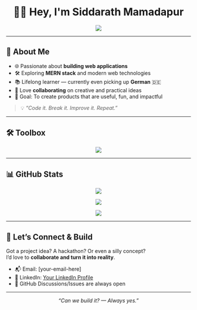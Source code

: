 <h1 align="center">👨‍💻 Hey, I'm Siddarath Mamadapur</h1>

<p align="center">
  <img src="https://readme-typing-svg.demolab.com?font=Fira+Code&size=22&duration=2500&pause=1000&color=4DB8FF&center=true&vCenter=true&width=500&lines=Full-Stack+Web+Developer;Tech+Explorer+%26+Builder;Always+Learning+New+Things;Code.+Break.+Improve." />
</p>

---

## 🚀 About Me  

- 🌐 Passionate about **building web applications**  
- 🛠 Exploring **MERN stack** and modern web technologies  
- 📚 Lifelong learner — currently even picking up **German** 🇩🇪  
- 🤝 Love **collaborating** on creative and practical ideas  
- 🎯 Goal: To create products that are useful, fun, and impactful  

> 💡 _“Code it. Break it. Improve it. Repeat.”_

---

## 🛠 Toolbox  

<p align="center">
  <img src="https://skillicons.dev/icons?i=react,nextjs,nodejs,express,mongodb,js,ts,html,css,tailwind,git,github,figma,vscode" />
</p>

---

## 📊 GitHub Stats  

<p align="center">
  <img src="https://github-readme-stats.vercel.app/api?username=Siddarath3670&show_icons=true&theme=tokyonight" />
</p>

<p align="center">
  <img src="https://streak-stats.demolab.com?user=Siddarath3670r&theme=tokyonight&hide_border=true" />
</p>

<p align="center">
  <img src="https://github-readme-activity-graph.vercel.app/graph?username=Siddarath3670&theme=tokyo-night" />
</p>

---

## 🤝 Let’s Connect & Build  

Got a project idea? A hackathon? Or even a silly concept?  
I’d love to **collaborate and turn it into reality**.  

- 📬 Email: [your-email-here]  
- 💼 LinkedIn: [Your LinkedIn Profile](https://www.linkedin.com/in/siddarath-mamadapur)  
- 🖤 GitHub Discussions/Issues are always open  

---

<p align="center"><i>“Can we build it? — Always yes.”</i></p>
